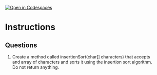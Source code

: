 [![Open in Codespaces](https://classroom.github.com/assets/launch-codespace-2972f46106e565e64193e422d61a12cf1da4916b45550586e14ef0a7c637dd04.svg)](https://classroom.github.com/open-in-codespaces?assignment_repo_id=19073106)
# Instructions  

  ## Questions
1. Create a method called insertionSort(char[] characters) that accepts and array of characters and sorts it using the insertion sort algorithm. Do not return anything.
